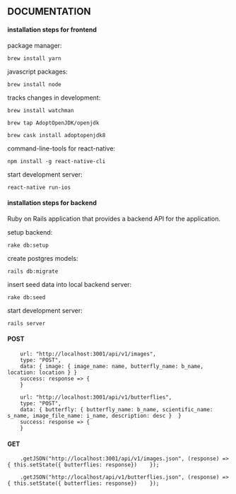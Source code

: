 ## DOCUMENTATION 

#### __installation steps for frontend__

package manager:
	
`brew install yarn`

javascript packages:
	
`brew install node`

tracks changes in development:
	
`brew install watchman`

`brew tap AdoptOpenJDK/openjdk`

`brew cask install adoptopenjdk8`

command-line-tools for react-native:
	
`npm install -g react-native-cli`

start development server:

`react-native run-ios`


#### __installation steps for backend__

Ruby on Rails application that provides a backend API for the application.

setup backend:

`rake db:setup`

create postgres models:	

`rails db:migrate`

insert seed data into local backend server:

`rake db:seed`

start development server:

`rails server`

#### POST

```
	url: "http://localhost:3001/api/v1/images",
	type: "POST",
	data: { image: { image_name: name, butterfly_name: b_name, location: location }	}
	success: response => {
	}
```

```
	url: "http://localhost:3001/api/v1/butterflies",
	type: "POST",
	data: { butterfly: { butterfly_name: b_name, scientific_name: s_name, image_file_name: i_name, description: desc }	}
	success: response => {
	}
```

#### GET

```
	.getJSON("http://localhost:3001/api/v1/images.json", (response) => { this.setState({ butterflies: response})	});
	
	.getJSON("http://localhost/api/v1/butterflies.json", (response) => { this.setState({ butterflies: response})	});
```




